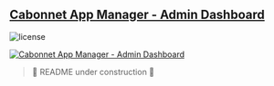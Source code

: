 ## [Cabonnet App Manager - Admin Dashboard](https://react-app-manager.vercel.app/)

![license](https://img.shields.io/badge/license-MIT-blue.svg)

[![Cabonnet App Manager - Admin Dashboard](https://i.imgur.com/G6Lolm9.png)](https://react-material-dashboard.devias.io/dashboard)

> 🚧 README under construction 🚧

